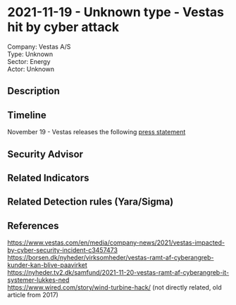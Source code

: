 # 2021-11-19 - Unknown type - Vestas hit by cyber attack 
Company: Vestas A/S   
Type: Unknown  
Sector: Energy  
Actor: Unknown  

## Description  

## Timeline
November 19 - Vestas releases the following [press statement](https://www.vestas.com/en/media/company-news/2021/vestas-impacted-by-cyber-security-incident-c3457473)   

## Security Advisor

## Related Indicators

## Related Detection rules (Yara/Sigma)

## References   
https://www.vestas.com/en/media/company-news/2021/vestas-impacted-by-cyber-security-incident-c3457473   
https://borsen.dk/nyheder/virksomheder/vestas-ramt-af-cyberangreb-kunder-kan-blive-paavirket  
https://nyheder.tv2.dk/samfund/2021-11-20-vestas-ramt-af-cyberangreb-it-systemer-lukkes-ned  
https://www.wired.com/story/wind-turbine-hack/ (not directly related, old article from 2017)  

